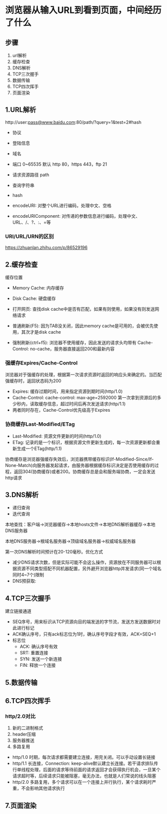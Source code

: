 # 浏览器从输入URL到看到页面，中间经历了什么

## 步骤

1. url解析
2. 缓存检查
3. DNS解析
4. TCP三次握手
5. 数据传输
6. TCP四次挥手
7. 页面渲染


## 1.URL解析

http://user:pass@www.baidu.com:80/path/?query=1&test=2#hash

- 协议
- 登陆信息
- 域名
- 端口 0~65535 默认 http 80，https 443，ftp 21
- 请求资源路径 path
- 查询字符串
- hash

- encodeURI: 对整个URL进行编码，处理中文、空格
- encodeURIComponent: 对传递的参数信息进行编码，处理中文、URL、/、?、:、=等

### URI/URL/URN的区别

https://zhuanlan.zhihu.com/p/86529196

## 2.缓存检查

缓存位置

- Memory Cache: 内存缓存
- Disk Cache: 硬盘缓存

- 打开网页: 查找disk cache中是否有匹配，如果有则使用，如果没有则发送网络请求
- 普通刷新(F5): 因为TAB没关闭，因此memory cache是可用的，会被优先使用，其次才是disk cache
- 强制刷新(ctrl+f5): 浏览器不使用缓存，因此发送的请求头均带有 Cache-Control: no-cache，服务器直接返回200和最新内容

### 强缓存Expires/Cache-Control

浏览器对于强缓存的处理，根据第一次请求资源时返回的响应头来确定的。当匹配强缓存时，返回状态码为200

- Expires: 缓存过期时间，用来指定资源到期时间(http/1.0)
- Cache-Control: cache-control: max-age=2592000 第一次拿到资源后的多少秒内，读取缓存信息，超过时间后再次发送请求(http/1.1)
- 两者同时存在，Cache-Control优先级高于Expires

### 协商缓存Last-Modified/ETag

- Last-Modified: 资源文件更新的时间(http/1.0)
- ETag: 记录的是一个标识，根据资源文件更新生成的，每一次资源更新都会重新生成一个ETag(http/1.1)

协商缓存是浏览器强缓存失效后，浏览器携带缓存标识(If-Modified-Since/If-None-Match)向服务器发起请求，由服务器根据缓存标识决定是否使用缓存的过程，返回304(协商缓存)或者200。协商缓存总是会和服务端协商，一定会发送http请求

## 3.DNS解析

- 递归查询
- 迭代查询

本地查找：客户端->浏览器缓存->本地hosts文件->本地DNS解析器缓存->本地DNS服务器

本地DNS服务器->根域名服务器->顶级域名服务器->权威域名服务器

第一次DNS解析时间预计在20-120毫秒。优化方式

- 减少DNS请求次数，但是实际可能不会这么操作，资源放在不同服务器可以根据资源不同类型搭配不同机器配置，另外避开浏览器http并发请求(同一个域名同时4~7个)限制
- DNS预获取: <link ref="dns-prefetch" href="//static.image.com">

## 4.TCP三次握手

建立链接通道

- SEQ序号，用来标识从TCP资源向目的端发送的字节流，发送方发送数据时对此进行标记
- ACK确认序号，只有ack标志位为1时，确认序号字段才有效，ACK=SEQ+1
- 标志位
  - ACK: 确认序号有效
  - SRT: 重置连接
  - SYN: 发送一个新连接
  - FIN: 释放一个连接

## 5.数据传输

## 6.TCP四次挥手

### http/2.0对比

1. 新的二进制格式
2. header压缩
3. 服务器推送
4. 多路复用
  - http/1.0 时期，每次请求都需要建立连接，用完关闭。可以手动设置长链接
  - http/1.1 长连接，Connection: keep-alive默认建立长连接。若干请求排队传行单线程处理，后面的请求等待前面的请求返回才会获得执行机会，一旦某个请求超时等，后续请求只能被阻塞，毫无办法，也就是人们常说的线头阻塞
  - http/2.0 多路复用，多个请求可以在一个连接上并行执行，某个请求耗时严重，不会影响其他请求执行

## 7.页面渲染
